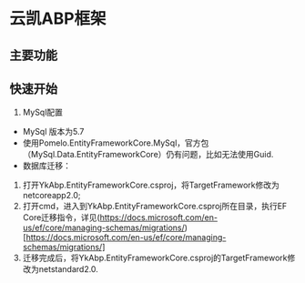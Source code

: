 # 云凯ABP框架

## 主要功能

## 快速开始

1. MySql配置
* MySql 版本为5.7
* 使用Pomelo.EntityFrameworkCore.MySql，官方包（MySql.Data.EntityFrameworkCore）仍有问题，比如无法使用Guid.
* 数据库迁移：
1) 打开YkAbp.EntityFrameworkCore.csproj，将TargetFramework修改为netcoreapp2.0;
2) 打开cmd，进入到YkAbp.EntityFrameworkCore.csproj所在目录，执行EF Core迁移指令，详见(https://docs.microsoft.com/en-us/ef/core/managing-schemas/migrations/)[https://docs.microsoft.com/en-us/ef/core/managing-schemas/migrations/]
3) 迁移完成后，将YkAbp.EntityFrameworkCore.csproj的TargetFramework修改为netstandard2.0.